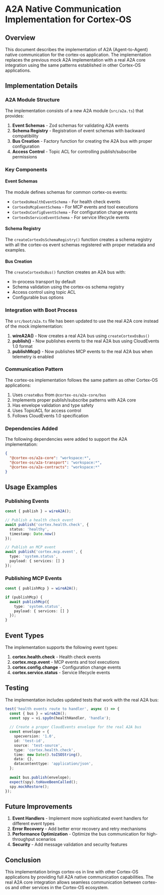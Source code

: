 # A2A Native Communication Implementation for Cortex-OS

## Overview

This document describes the implementation of A2A (Agent-to-Agent) native communication for the cortex-os application. The implementation replaces the previous mock A2A implementation with a real A2A core integration using the same patterns established in other Cortex-OS applications.

## Implementation Details

### A2A Module Structure

The implementation consists of a new A2A module (`src/a2a.ts`) that provides:

1. **Event Schemas** - Zod schemas for validating A2A events
2. **Schema Registry** - Registration of event schemas with backward compatibility
3. **Bus Creation** - Factory function for creating the A2A bus with proper configuration
4. **Access Control** - Topic ACL for controlling publish/subscribe permissions

### Key Components

#### Event Schemas

The module defines schemas for common cortex-os events:

- `CortexOsHealthEventSchema` - For health check events
- `CortexOsMcpEventSchema` - For MCP events and tool executions
- `CortexOsConfigEventSchema` - For configuration change events
- `CortexOsServiceEventSchema` - For service lifecycle events

#### Schema Registry

The `createCortexOsSchemaRegistry()` function creates a schema registry with all the cortex-os event schemas registered with proper metadata and examples.

#### Bus Creation

The `createCortexOsBus()` function creates an A2A bus with:

- In-process transport by default
- Schema validation using the cortex-os schema registry
- Access control using topic ACL
- Configurable bus options

### Integration with Boot Process

The `src/boot/a2a.ts` file has been updated to use the real A2A core instead of the mock implementation:

1. **wireA2A()** - Now creates a real A2A bus using `createCortexOsBus()`
2. **publish()** - Now publishes events to the real A2A bus using CloudEvents 1.0 format
3. **publishMcp()** - Now publishes MCP events to the real A2A bus when telemetry is enabled

### Communication Pattern

The cortex-os implementation follows the same pattern as other Cortex-OS applications:

1. Uses `createBus` from `@cortex-os/a2a-core/bus`
2. Implements proper publish/subscribe patterns with A2A core
3. Has envelope validation and type safety
4. Uses TopicACL for access control
5. Follows CloudEvents 1.0 specification

### Dependencies Added

The following dependencies were added to support the A2A implementation:

```json
{
  "@cortex-os/a2a-core": "workspace:*",
  "@cortex-os/a2a-transport": "workspace:*",
  "@cortex-os/a2a-contracts": "workspace:*"
}
```

## Usage Examples

### Publishing Events

```typescript
const { publish } = wireA2A();

// Publish a health check event
await publish('cortex.health.check', { 
  status: 'healthy', 
  timestamp: Date.now() 
});

// Publish an MCP event
await publish('cortex.mcp.event', { 
  type: 'system.status',
  payload: { services: [] }
});
```

### Publishing MCP Events

```typescript
const { publishMcp } = wireA2A();

if (publishMcp) {
  await publishMcp({
    type: 'system.status',
    payload: { services: [] }
  });
}
```

## Event Types

The implementation supports the following event types:

1. **cortex.health.check** - Health check events
2. **cortex.mcp.event** - MCP events and tool executions
3. **cortex.config.change** - Configuration change events
4. **cortex.service.status** - Service lifecycle events

## Testing

The implementation includes updated tests that work with the real A2A bus:

```typescript
test('health events route to handler', async () => {
  const { bus } = wireA2A();
  const spy = vi.spyOn(healthHandler, 'handle');
  
  // Create a proper CloudEvents envelope for the real A2A bus
  const envelope = {
    specversion: '1.0',
    id: 'test-id',
    source: 'test-source',
    type: 'cortex.health.check',
    time: new Date().toISOString(),
    data: {},
    datacontenttype: 'application/json',
  };
  
  await bus.publish(envelope);
  expect(spy).toHaveBeenCalled();
  spy.mockRestore();
});
```

## Future Improvements

1. **Event Handlers** - Implement more sophisticated event handlers for different event types
2. **Error Recovery** - Add better error recovery and retry mechanisms
3. **Performance Optimization** - Optimize the bus communication for high-throughput scenarios
4. **Security** - Add message validation and security features

## Conclusion

This implementation brings cortex-os in line with other Cortex-OS applications by providing full A2A native communication capabilities. The real A2A core integration allows seamless communication between cortex-os and other services in the Cortex-OS ecosystem.
